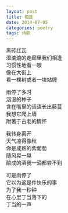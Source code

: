 ```yaml
---
layout: post
title: 相逢
date: 2014-07-05
categories: poetry
tags: 诗歌
---
```


黑砖红瓦  
湿漉漉的走廊里我们相逢  
习惯性地看一眼  
像在大街上  
看一棵树或者一块站牌  

雨停了多时  
洇湿的种子  
含在嘴里的话语长出藤蔓  
我想它爬上墙  
附著于古老的情怀  

我转身离开  
天气凉得像秋  
你是成熟的紫葡萄  
随风晃一晃  
酿成的酒我一滴都尝不到  

可是雨停了  
它以为这是件快乐的事  
为了我一秒钟  
在心里丁当落下的  
丁当的一声  